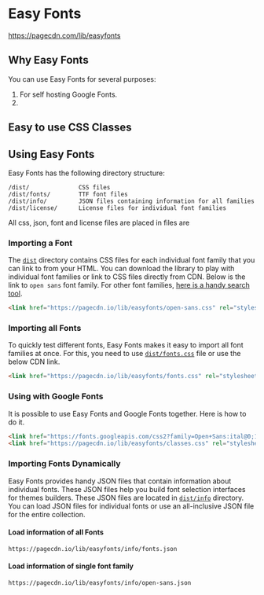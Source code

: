 # Easy Fonts
https://pagecdn.com/lib/easyfonts


## Why Easy Fonts
You can use Easy Fonts for several purposes:
1. For self hosting Google Fonts.
2. 


## Easy to use CSS Classes

## Using Easy Fonts

Easy Fonts has the following directory structure:

```
/dist/              CSS files
/dist/fonts/        TTF font files
/dist/info/         JSON files containing information for all families
/dist/license/      License files for individual font families
```

All css, json, font and license files are placed in files are 

### Importing a Font

The [`dist`](dist) directory contains CSS files for each individual font family that you can link to from your HTML. 
You can download the library to play with individual font families or link to CSS files directly from CDN. Below is the link to 
`open sans` font family. For other font families, [here is a handy search tool](https://pagecdn.com/lib/easyfonts).

```HTML
<link href="https://pagecdn.io/lib/easyfonts/open-sans.css" rel="stylesheet" />
```

### Importing all Fonts

To quickly test different fonts, Easy Fonts makes it easy to import all font families at once. For this, you need to use 
[`dist/fonts.css`](dist/fonts.css) file or use the below CDN link.

```HTML
<link href="https://pagecdn.io/lib/easyfonts/fonts.css" rel="stylesheet" />
```

### Using with Google Fonts

It is possible to use Easy Fonts and Google Fonts together. Here is how to do it.

```HTML
<link href="https://fonts.googleapis.com/css2?family=Open+Sans:ital@0;1&display=swap" rel="stylesheet"> 
<link href="https://pagecdn.io/lib/easyfonts/classes.css" rel="stylesheet" />
```

### Importing Fonts Dynamically

Easy Fonts provides handy JSON files that contain information about individual fonts. These JSON files help you build font selection 
interfaces for themes builders. These JSON files are located in [`dist/info`](dist/info) directory. You can load JSON files for individual fonts 
or use an all-inclusive JSON file for the entire collection.


#### Load information of all Fonts
```
https://pagecdn.io/lib/easyfonts/info/fonts.json
```

#### Load information of single font family
```
https://pagecdn.io/lib/easyfonts/info/open-sans.json
```




